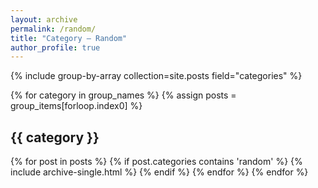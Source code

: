 ```yaml
---
layout: archive
permalink: /random/
title: "Category — Random"
author_profile: true
---
```


{% include group-by-array collection=site.posts field="categories" %}

{% for category in group_names %} 
  {% assign posts = group_items[forloop.index0] %}
  <h2 id="{{ category | slugify }}" class="archive__subtitle">{{ category }}</h2>
  {% for post in posts %}
    {% if post.categories contains 'random' %}
      {% include archive-single.html %}
    {% endif %}
  {% endfor %}
{% endfor %}
